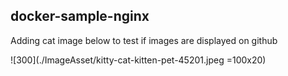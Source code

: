 ## docker-sample-nginx
Adding cat image below to test if images are displayed on github


![300](./ImageAsset/kitty-cat-kitten-pet-45201.jpeg =100x20)